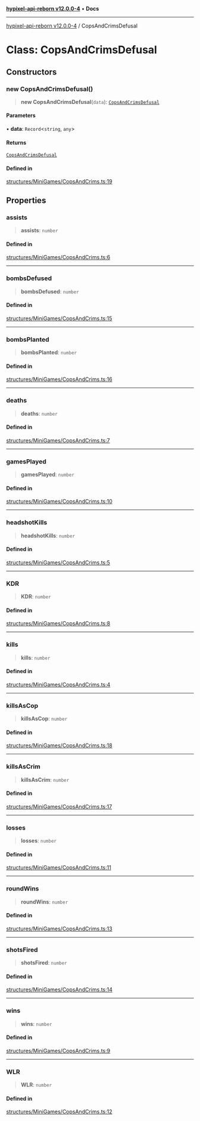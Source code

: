 [**hypixel-api-reborn v12.0.0-4**](../README.md) • **Docs**

***

[hypixel-api-reborn v12.0.0-4](../globals.md) / CopsAndCrimsDefusal

# Class: CopsAndCrimsDefusal

## Constructors

### new CopsAndCrimsDefusal()

> **new CopsAndCrimsDefusal**(`data`): [`CopsAndCrimsDefusal`](CopsAndCrimsDefusal.md)

#### Parameters

• **data**: `Record`\<`string`, `any`\>

#### Returns

[`CopsAndCrimsDefusal`](CopsAndCrimsDefusal.md)

#### Defined in

[structures/MiniGames/CopsAndCrims.ts:19](https://github.com/Kathund/REBORN-docs-TEST/blob/1c14a4fa83649d1c26475bdd62d394bf5095b016/src/structures/MiniGames/CopsAndCrims.ts#L19)

## Properties

### assists

> **assists**: `number`

#### Defined in

[structures/MiniGames/CopsAndCrims.ts:6](https://github.com/Kathund/REBORN-docs-TEST/blob/1c14a4fa83649d1c26475bdd62d394bf5095b016/src/structures/MiniGames/CopsAndCrims.ts#L6)

***

### bombsDefused

> **bombsDefused**: `number`

#### Defined in

[structures/MiniGames/CopsAndCrims.ts:15](https://github.com/Kathund/REBORN-docs-TEST/blob/1c14a4fa83649d1c26475bdd62d394bf5095b016/src/structures/MiniGames/CopsAndCrims.ts#L15)

***

### bombsPlanted

> **bombsPlanted**: `number`

#### Defined in

[structures/MiniGames/CopsAndCrims.ts:16](https://github.com/Kathund/REBORN-docs-TEST/blob/1c14a4fa83649d1c26475bdd62d394bf5095b016/src/structures/MiniGames/CopsAndCrims.ts#L16)

***

### deaths

> **deaths**: `number`

#### Defined in

[structures/MiniGames/CopsAndCrims.ts:7](https://github.com/Kathund/REBORN-docs-TEST/blob/1c14a4fa83649d1c26475bdd62d394bf5095b016/src/structures/MiniGames/CopsAndCrims.ts#L7)

***

### gamesPlayed

> **gamesPlayed**: `number`

#### Defined in

[structures/MiniGames/CopsAndCrims.ts:10](https://github.com/Kathund/REBORN-docs-TEST/blob/1c14a4fa83649d1c26475bdd62d394bf5095b016/src/structures/MiniGames/CopsAndCrims.ts#L10)

***

### headshotKills

> **headshotKills**: `number`

#### Defined in

[structures/MiniGames/CopsAndCrims.ts:5](https://github.com/Kathund/REBORN-docs-TEST/blob/1c14a4fa83649d1c26475bdd62d394bf5095b016/src/structures/MiniGames/CopsAndCrims.ts#L5)

***

### KDR

> **KDR**: `number`

#### Defined in

[structures/MiniGames/CopsAndCrims.ts:8](https://github.com/Kathund/REBORN-docs-TEST/blob/1c14a4fa83649d1c26475bdd62d394bf5095b016/src/structures/MiniGames/CopsAndCrims.ts#L8)

***

### kills

> **kills**: `number`

#### Defined in

[structures/MiniGames/CopsAndCrims.ts:4](https://github.com/Kathund/REBORN-docs-TEST/blob/1c14a4fa83649d1c26475bdd62d394bf5095b016/src/structures/MiniGames/CopsAndCrims.ts#L4)

***

### killsAsCop

> **killsAsCop**: `number`

#### Defined in

[structures/MiniGames/CopsAndCrims.ts:18](https://github.com/Kathund/REBORN-docs-TEST/blob/1c14a4fa83649d1c26475bdd62d394bf5095b016/src/structures/MiniGames/CopsAndCrims.ts#L18)

***

### killsAsCrim

> **killsAsCrim**: `number`

#### Defined in

[structures/MiniGames/CopsAndCrims.ts:17](https://github.com/Kathund/REBORN-docs-TEST/blob/1c14a4fa83649d1c26475bdd62d394bf5095b016/src/structures/MiniGames/CopsAndCrims.ts#L17)

***

### losses

> **losses**: `number`

#### Defined in

[structures/MiniGames/CopsAndCrims.ts:11](https://github.com/Kathund/REBORN-docs-TEST/blob/1c14a4fa83649d1c26475bdd62d394bf5095b016/src/structures/MiniGames/CopsAndCrims.ts#L11)

***

### roundWins

> **roundWins**: `number`

#### Defined in

[structures/MiniGames/CopsAndCrims.ts:13](https://github.com/Kathund/REBORN-docs-TEST/blob/1c14a4fa83649d1c26475bdd62d394bf5095b016/src/structures/MiniGames/CopsAndCrims.ts#L13)

***

### shotsFired

> **shotsFired**: `number`

#### Defined in

[structures/MiniGames/CopsAndCrims.ts:14](https://github.com/Kathund/REBORN-docs-TEST/blob/1c14a4fa83649d1c26475bdd62d394bf5095b016/src/structures/MiniGames/CopsAndCrims.ts#L14)

***

### wins

> **wins**: `number`

#### Defined in

[structures/MiniGames/CopsAndCrims.ts:9](https://github.com/Kathund/REBORN-docs-TEST/blob/1c14a4fa83649d1c26475bdd62d394bf5095b016/src/structures/MiniGames/CopsAndCrims.ts#L9)

***

### WLR

> **WLR**: `number`

#### Defined in

[structures/MiniGames/CopsAndCrims.ts:12](https://github.com/Kathund/REBORN-docs-TEST/blob/1c14a4fa83649d1c26475bdd62d394bf5095b016/src/structures/MiniGames/CopsAndCrims.ts#L12)
